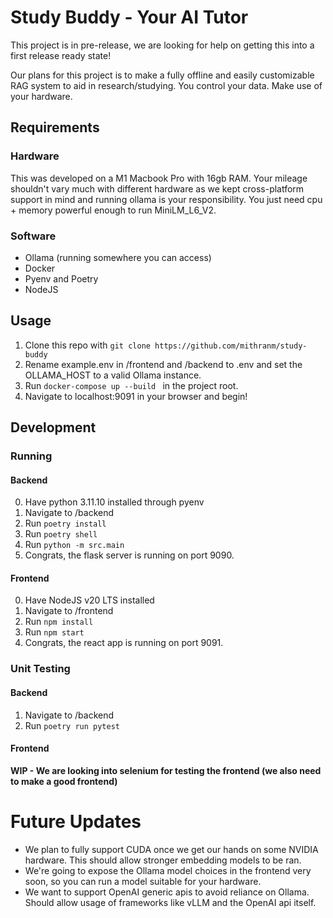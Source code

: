 # Study Buddy - Your AI Tutor

This project is in pre-release, we are looking for help on getting this into a first release ready state!

Our plans for this project is to make a fully offline and easily customizable RAG system to aid in research/studying. You control your data. Make use of your hardware.
## Requirements
### Hardware

This was developed on a M1 Macbook Pro with 16gb RAM. Your mileage shouldn't vary much with different hardware as we kept cross-platform support in mind and running ollama is your responsibility. You just need cpu + memory powerful enough to run MiniLM_L6_V2.

### Software

* Ollama (running somewhere you can access)
* Docker
* Pyenv and Poetry
* NodeJS

## Usage

1. Clone this repo with ``git clone https://github.com/mithranm/study-buddy``
2. Rename example.env in /frontend and /backend to .env and set the OLLAMA_HOST to a valid Ollama instance.
3. Run ``docker-compose up --build `` in the project root.
4. Navigate to localhost:9091 in your browser and begin!

## Development
### Running
#### Backend
0. Have python 3.11.10 installed through pyenv
1. Navigate to /backend
2. Run ``poetry install`` 
3. Run ``poetry shell``
4. Run ``python -m src.main``
5. Congrats, the flask server is running on port 9090.

#### Frontend
0. Have NodeJS v20 LTS installed
1. Navigate to /frontend
2. Run ``npm install``
3. Run ``npm start``
4. Congrats, the react app is running on port 9091.

### Unit Testing
#### Backend
1. Navigate to /backend
2. Run ``poetry run pytest``

#### Frontend
**WIP - We are looking into selenium for testing the frontend (we also need to make a good frontend)**

# Future Updates
* We plan to fully support CUDA once we get our hands on some NVIDIA hardware. This should allow stronger embedding models to be ran.
* We're going to expose the Ollama model choices in the frontend very soon, so you can run a model suitable for your hardware.
* We want to support OpenAI generic apis to avoid reliance on Ollama. Should allow usage of frameworks like vLLM and the OpenAI api itself.
